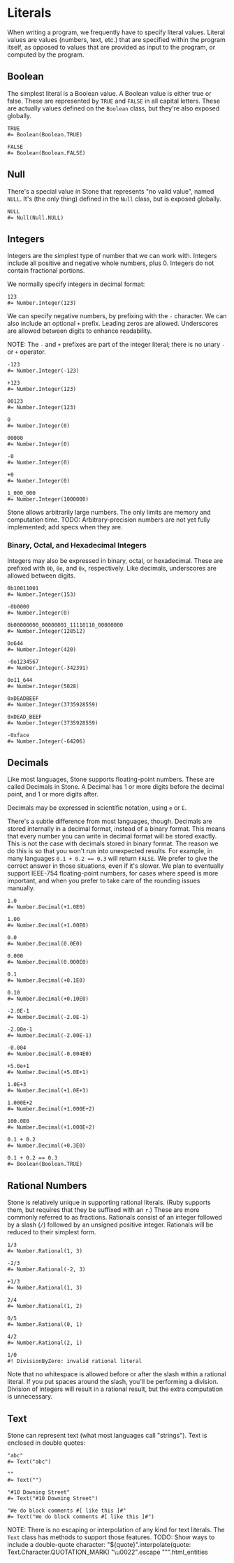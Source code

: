 Literals
========

When writing a program, we frequently have to specify literal values.
Literal values are values (numbers, text, etc.) that are specified within the program itself,
as opposed to values that are provided as input to the program, or computed by the program.


Boolean
-------

The simplest literal is a Boolean value.
A Boolean value is either true or false.
These are represented by `TRUE` and `FALSE` in all capital letters.
These are actually values defined on the `Boolean` class, but they're also exposed globally.

~~~ stone
TRUE
#= Boolean(Boolean.TRUE)

FALSE
#= Boolean(Boolean.FALSE)
~~~


Null
----

There's a special value in Stone that represents "no valid value", named `NULL`.
It's (the only thing) defined in the `Null` class, but is exposed globally.

~~~ stone
NULL
#= Null(Null.NULL)
~~~


Integers
--------

Integers are the simplest type of number that we can work with.
Integers include all positive and negative whole numbers, plus 0.
Integers do not contain fractional portions.

We normally specify integers in decimal format:

~~~ stone
123
#= Number.Integer(123)
~~~

We can specify negative numbers, by prefixing with the `-` character.
We can also include an optional `+` prefix.
Leading zeros are allowed.
Underscores are allowed between digits to enhance readability.

NOTE: The `-` and `+` prefixes are part of the integer literal; there is no unary `-` or `+` operator.

~~~ stone
-123
#= Number.Integer(-123)

+123
#= Number.Integer(123)

00123
#= Number.Integer(123)

0
#= Number.Integer(0)

00000
#= Number.Integer(0)

-0
#= Number.Integer(0)

+0
#= Number.Integer(0)

1_000_000
#= Number.Integer(1000000)
~~~

Stone allows arbitrarily large numbers. The only limits are memory and computation time.
TODO: Arbitrary-precision numbers are not yet fully implemented; add specs when they are.


### Binary, Octal, and Hexadecimal Integers

Integers may also be expressed in binary, octal, or hexadecimal.
These are prefixed with `0b`, `0o`, and `0x`, respectively.
Like decimals, underscores are allowed between digits.

~~~ stone
0b10011001
#= Number.Integer(153)

-0b0000
#= Number.Integer(0)

0b00000000_00000001_11110110_00000000
#= Number.Integer(128512)

0o644
#= Number.Integer(420)

-0o1234567
#= Number.Integer(-342391)

0o11_644
#= Number.Integer(5028)

0xDEADBEEF
#= Number.Integer(3735928559)

0xDEAD_BEEF
#= Number.Integer(3735928559)

-0xface
#= Number.Integer(-64206)
~~~


Decimals
--------

Like most languages, Stone supports floating-point numbers.
These are called Decimals in Stone.
A Decimal has 1 or more digits before the decimal point, and 1 or more digits after.

Decimals may be expressed in scientific notation, using `e` or `E`.

There's a subtle difference from most languages, though.
Decimals are stored internally in a decimal format, instead of a binary format.
This means that every number you can write in decimal format will be stored exactly.
This is not the case with decimals stored in binary format.
The reason we do this is so that you won't run into unexpected results.
For example, in many languages `0.1 + 0.2 == 0.3` will return `FALSE`.
We prefer to give the correct answer in those situations, even if it's slower.
We plan to eventually support IEEE-754 floating-point numbers, for cases where speed
is more important, and when you prefer to take care of the rounding issues manually.

~~~ stone
1.0
#= Number.Decimal(+1.0E0)

1.00
#= Number.Decimal(+1.00E0)

0.0
#= Number.Decimal(0.0E0)

0.000
#= Number.Decimal(0.000E0)

0.1
#= Number.Decimal(+0.1E0)

0.10
#= Number.Decimal(+0.10E0)

-2.0E-1
#= Number.Decimal(-2.0E-1)

-2.00e-1
#= Number.Decimal(-2.00E-1)

-0.004
#= Number.Decimal(-0.004E0)

+5.0e+1
#= Number.Decimal(+5.0E+1)

1.0E+3
#= Number.Decimal(+1.0E+3)

1.000E+2
#= Number.Decimal(+1.000E+2)

100.0E0
#= Number.Decimal(+1.000E+2)

0.1 + 0.2
#= Number.Decimal(+0.3E0)

0.1 + 0.2 == 0.3
#= Boolean(Boolean.TRUE)
~~~


Rational Numbers
----------------

Stone is relatively unique in supporting rational literals.
(Ruby supports them, but requires that they be suffixed with an `r`.)
These are more commonly referred to as fractions.
Rationals consist of an integer followed by a slash (`/`) followed by an unsigned positive integer.
Rationals will be reduced to their simplest form.

~~~ stone
1/3
#= Number.Rational(1, 3)

-2/3
#= Number.Rational(-2, 3)

+1/3
#= Number.Rational(1, 3)

2/4
#= Number.Rational(1, 2)

0/5
#= Number.Rational(0, 1)

4/2
#= Number.Rational(2, 1)

1/0
#! DivisionByZero: invalid rational literal
~~~

Note that no whitespace is allowed before or after the slash within a rational literal.
If you put spaces around the slash, you'll be performing a division.
Division of integers will result in a rational result, but the extra computation is unnecessary.


Text
----

Stone can represent text (what most languages call "strings").
Text is enclosed in double quotes:

~~~ stone
"abc"
#= Text("abc")

""
#= Text("")

"#10 Downing Street"
#= Text("#10 Downing Street")

"We do block comments #[ like this ]#"
#= Text("We do block comments #[ like this ]#")
~~~

NOTE: There is no escaping or interpolation of any kind for text literals.
The `Text` class has methods to support those features.
TODO: Show ways to include a double-quote character:
    "${quote}".interpolate(quote: Text.Character.QUOTATION_MARK)
    "\u0022".escape
    "&quot;".html_entities
